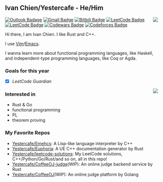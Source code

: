 ## Ivan Chien/Yestercafe - He/Him

<div>
  <picture>
    <source
      srcset="https://github-readme-stats.vercel.app/api?username=Yestercafe&show_icons=true&count_private=true&theme=apprentice"
      media="(prefers-color-scheme: dark)"
    />
    <source
      srcset="https://github-readme-stats.vercel.app/api?username=Yestercafe&show_icons=true&count_private=true"
      media="(prefers-color-scheme: light), (prefers-color-scheme: no-preference)"
    />
    <img align="right" src="https://github-readme-stats.vercel.app/api?username=Yestercafe&show_icons=true&count_private=true" />
  </picture>
</div>

[![Outlook Badage](https://img.shields.io/badge/-Outlook-0078d4?style=flat-square&logo=Microsoft%20outlook&logoColor=white&link=mailto:qyc027@outlook.com)](mailto:qyc027@outlook.com) [![Gmail Badge](https://img.shields.io/badge/-Gmail-c14438?style=flat-square&logo=Gmail&logoColor=white&link=mailto:qyc027@gmail.com)](mailto:qyc027@gmail.com) [![Bilibili Badge](https://img.shields.io/badge/-Bilibili-00a1d6?style=flat-square&logo=Bilibili&logoColor=white&link=https://space.bilibili.com/25377351)](https://space.bilibili.com/25377351)  [![LeetCode Badge](https://img.shields.io/badge/-LCCN-f89f1b?style=flat-square&logo=leetcode&logoColor=white&link=https://leetcode.cn/u/Yescafe)](https://leetcode.cn/u/Yescafe) [![LeetCode Badge](https://img.shields.io/badge/-LCUS-f89f1b?style=flat-square&logo=leetcode&logoColor=white&link=https://leetcode.com/Yescafe)](https://leetcode.com/Yescafe) [![Codewars Badge](https://img.shields.io/badge/-Codewars-b1361e?style=flat-square&logo=codewars&logoColor=white&link=https://www.codewars.com/users/Yescafe)](https://www.codewars.com/users/Yescafe) [![Codeforces Badge](https://img.shields.io/badge/-Codeforces-1f8acb?style=flat-square&logo=codeforces&logoColor=white&link=https://codeforces.com/profile/Ivan_Chien)](https://codeforces.com/profile/Ivan_Chien)

Hi there, I am Ivan Chien. I like Rust and C++.

I use [Vim](https://github.com/Yestercafe/nvim)/[Emacs](https://github.com/Yestercafe/zero.emacs).

I wanna learn more about functional programming languages, like Haskell, and independent-type programming languages, like Coq or Agda.


### Goals for this year

- [x] *LeetCode Guardian*

<picture>
  <source
    srcset="https://github-readme-stats.vercel.app/api/wakatime?username=Yestercafe&layout=compact&langs_count=6&range=last_7_days&is_including_today=true&custom_title=Languages%20I%20Used%20Recently&theme=apprentice"
    media="(prefers-color-scheme: dark)"
  />
  <source
    srcset="https://github-readme-stats.vercel.app/api/wakatime?username=Yestercafe&layout=compact&langs_count=6&range=last_7_days&is_including_today=true&custom_title=Languages%20I%20Used%20Recently"
    media="(prefers-color-scheme: light), (prefers-color-scheme: no-preference)"
  />
  <img align="right" src="https://github-readme-stats.vercel.app/api/wakatime?username=Yestercafe&layout=compact&langs_count=6&range=last_7_days&is_including_today=true&custom_title=Languages%20I%20Used%20Recently" />
</picture>

### Interested in

- Rust & Go
- functional programming
- PL
- theorem proving

### My Favorite Repos

- [Yestercafe/Emehcs](https://github.com/Yestercafe/Emehcs): A Lisp-like language interpreter by C++
- [Yestercafe/Euphoria](https://github.com/Yestercafe/Euphoria): A UE C++ documentation generator by Rust
- [Yestercafe/leetcode-solutions](https://github.com/Yestercafe/leetcode-solutions): My LeetCode solutions, C++/Python/Go/Rust/and so on, all in this repo!
- [Yestercafe/CoffeeOJ-judge](https://github.com/Yestercafe/CoffeeOJ-judge)(WIP): An online judge backend service by Rust
- [Yestercafe/CoffeeOJ](https://github.com/Yestercafe/CoffeeOJ)(WIP): An online judge platform by Golang
